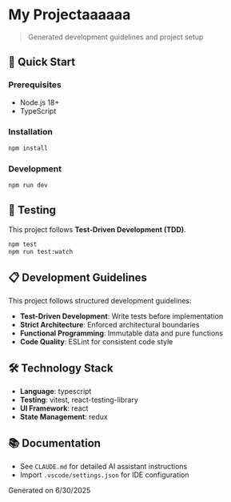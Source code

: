 # My Projectaaaaaa

> Generated development guidelines and project setup

## 🚀 Quick Start

### Prerequisites
- Node.js 18+
- TypeScript

### Installation
```bash
npm install
```

### Development
```bash
npm run dev
```

## 🧪 Testing

This project follows **Test-Driven Development (TDD)**.

```bash
npm test
npm run test:watch
```

## 📋 Development Guidelines

This project follows structured development guidelines:

- **Test-Driven Development**: Write tests before implementation
- **Strict Architecture**: Enforced architectural boundaries
- **Functional Programming**: Immutable data and pure functions
- **Code Quality**: ESLint for consistent code style

## 🛠 Technology Stack

- **Language**: typescript
- **Testing**: vitest, react-testing-library
- **UI Framework**: react
- **State Management**: redux

## 📚 Documentation

- See `CLAUDE.md` for detailed AI assistant instructions
- Import `.vscode/settings.json` for IDE configuration

Generated on 6/30/2025